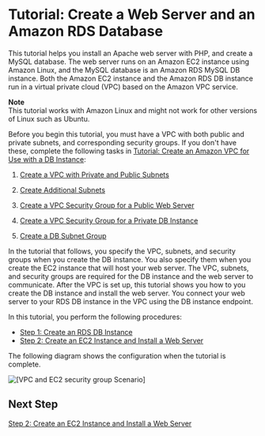 # Tutorial: Create a Web Server and an Amazon RDS Database<a name="TUT_WebAppWithRDS"></a>

This tutorial helps you install an Apache web server with PHP, and create a MySQL database\. The web server runs on an Amazon EC2 instance using Amazon Linux, and the MySQL database is an Amazon RDS MySQL DB instance\. Both the Amazon EC2 instance and the Amazon RDS DB instance run in a virtual private cloud \(VPC\) based on the Amazon VPC service\. 

**Note**  
This tutorial works with Amazon Linux and might not work for other versions of Linux such as Ubuntu\.

Before you begin this tutorial, you must have a VPC with both public and private subnets, and corresponding security groups\. If you don't have these, complete the following tasks in [Tutorial: Create an Amazon VPC for Use with a DB Instance](CHAP_Tutorials.WebServerDB.CreateVPC.md): 

1. [Create a VPC with Private and Public Subnets](CHAP_Tutorials.WebServerDB.CreateVPC.md#CHAP_Tutorials.WebServerDB.CreateVPC.VPCAndSubnets)

1. [Create Additional Subnets](CHAP_Tutorials.WebServerDB.CreateVPC.md#CHAP_Tutorials.WebServerDB.CreateVPC.AdditionalSubnets)

1. [ Create a VPC Security Group for a Public Web Server](CHAP_Tutorials.WebServerDB.CreateVPC.md#CHAP_Tutorials.WebServerDB.CreateVPC.SecurityGroupEC2)

1. [ Create a VPC Security Group for a Private DB Instance](CHAP_Tutorials.WebServerDB.CreateVPC.md#CHAP_Tutorials.WebServerDB.CreateVPC.SecurityGroupDB)

1. [Create a DB Subnet Group](CHAP_Tutorials.WebServerDB.CreateVPC.md#CHAP_Tutorials.WebServerDB.CreateVPC.DBSubnetGroup)

In the tutorial that follows, you specify the VPC, subnets, and security groups when you create the DB instance\. You also specify them when you create the EC2 instance that will host your web server\. The VPC, subnets, and security groups are required for the DB instance and the web server to communicate\. After the VPC is set up, this tutorial shows you how to you create the DB instance and install the web server\. You connect your web server to your RDS DB instance in the VPC using the DB instance endpoint\.

In this tutorial, you perform the following procedures:
+ [Step 1: Create an RDS DB Instance](CHAP_Tutorials.WebServerDB.CreateDBInstance.md)
+ [Step 2: Create an EC2 Instance and Install a Web Server](CHAP_Tutorials.WebServerDB.CreateWebServer.md)

The following diagram shows the configuration when the tutorial is complete\.

![\[VPC and EC2 security group Scenario\]](http://docs.aws.amazon.com/AmazonRDS/latest/UserGuide/images/con-VPC-sec-grp.png)

## Next Step<a name="w7aab9c31c25"></a>

[Step 2: Create an EC2 Instance and Install a Web Server](CHAP_Tutorials.WebServerDB.CreateWebServer.md)